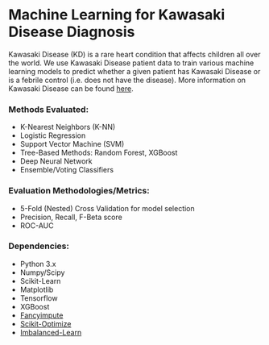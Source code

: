 # Machine Learning for Kawasaki Disease Diagnosis

Kawasaki Disease (KD) is a rare heart condition that affects children all over the world. We use Kawasaki Disease patient data to train various machine learning models to predict whether a given patient has Kawasaki Disease or is a febrile control (i.e. does not have the disease). More information on Kawasaki Disease can be found [here](https://www.mayoclinic.org/diseases-conditions/kawasaki-disease/symptoms-causes/syc-20354598).

### Methods Evaluated:
* K-Nearest Neighbors (K-NN)
* Logistic Regression
* Support Vector Machine (SVM)
* Tree-Based Methods: Random Forest, XGBoost
* Deep Neural Network
* Ensemble/Voting Classifiers

### Evaluation Methodologies/Metrics:
* 5-Fold (Nested) Cross Validation for model selection
* Precision, Recall, F-Beta score
* ROC-AUC

### Dependencies:
* Python 3.x
* Numpy/Scipy
* Scikit-Learn
* Matplotlib
* Tensorflow
* XGBoost
* [Fancyimpute](https://github.com/iskandr/fancyimpute)
* [Scikit-Optimize](https://scikit-optimize.github.io/)
* [Imbalanced-Learn](https://github.com/scikit-learn-contrib/imbalanced-learn)